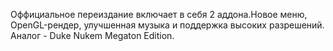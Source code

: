 Оффициальное переиздание включает в себя 2 аддона.Новое меню, OpenGL-рендер, улучшенная музыка  и поддержка высоких разрешений. Аналог - Duke Nukem Megaton Edition.